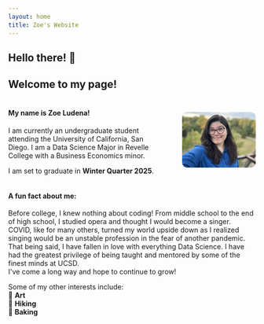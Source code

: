 ```yaml
---
layout: home
title: Zoe's Website
---
```


## Hello there! 👋  
## Welcome to my page! 

<div style="display: flex; align-items: center; justify-content: space-between;">
    
   <div style="max-width: 60%;">
       <h4>My name is Zoe Ludena!</h4>
       <p>I am currently an undergraduate student attending the University of California, San Diego. I am a Data Science Major in Revelle College with a Business Economics minor.</p>
       <p>I am set to graduate in <strong>Winter Quarter 2025</strong>.</p>
   </div>

   <img src="/assets/images/portrait.jpg" 
        style="width: 150px; height: auto; border-radius: 10px; margin-left: 20px;">
</div>   

#### A fun fact about me:  
Before college, I knew nothing about coding! From middle school to the end of high school, I studied opera and thought I would become a singer.  
COVID, like for many others, turned my world upside down as I realized singing would be an unstable profession in the fear of another pandemic.  
That being said, I have fallen in love with everything Data Science. I have had the greatest privilege of being taught and mentored by some of the finest minds at UCSD.  
I've come a long way and hope to continue to grow!  

Some of my other interests include:  
🎨 **Art**  
🥾 **Hiking**  
🍰 **Baking**  


<script type="text/javascript" async 
  id="MathJax-script" 
  src="https://cdn.jsdelivr.net/npm/mathjax@3/es5/tex-mml-chtml.js">
</script>
<script>
  window.MathJax = {
    tex: {
      inlineMath: [['$', '$'], ['\\(', '\\)']],
      displayMath: [['$$', '$$'], ['\\[', '\\]']]
    },
    svg: {
      fontCache: 'global'
    }
  };
</script>
